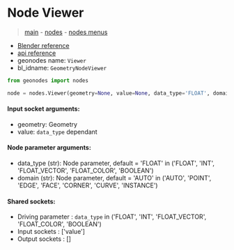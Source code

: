 # Node Viewer

> [main](../structure.md) - [nodes](nodes.md) - [nodes menus](nodes_menus.md)

- [Blender reference](https://docs.blender.org/manual/en/latest/modeling/geometry_nodes/output/viewer.html)
- [api reference](https://docs.blender.org/api/current/bpy.types.GeometryNodeViewer.html)
- geonodes name: `Viewer`
- bl_idname: `GeometryNodeViewer`

```python
from geonodes import nodes

node = nodes.Viewer(geometry=None, value=None, data_type='FLOAT', domain='AUTO')
```

#### Input socket arguments:

- geometry: Geometry
- value: `data_type` dependant

#### Node parameter arguments:

- data_type (str): Node parameter, default = 'FLOAT' in ('FLOAT', 'INT', 'FLOAT_VECTOR', 'FLOAT_COLOR', 'BOOLEAN')
- domain (str): Node parameter, default = 'AUTO' in ('AUTO', 'POINT', 'EDGE', 'FACE', 'CORNER', 'CURVE', 'INSTANCE')

#### Shared sockets:

- Driving parameter : ``data_type`` in ('FLOAT', 'INT', 'FLOAT_VECTOR', 'FLOAT_COLOR', 'BOOLEAN')
- Input sockets  : ['value']
- Output sockets : []
